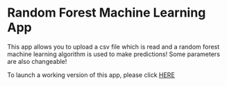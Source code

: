 # Random Forest Machine Learning App

This app allows you to upload a csv file which is read and a random forest machine learning algorithm is used to make predictions! Some parameters are also changeable!

To launch a working version of this app, please click [HERE](https://share.streamlit.io/crodriguezm2016/randomforestml-app/main/randomForest.py)
